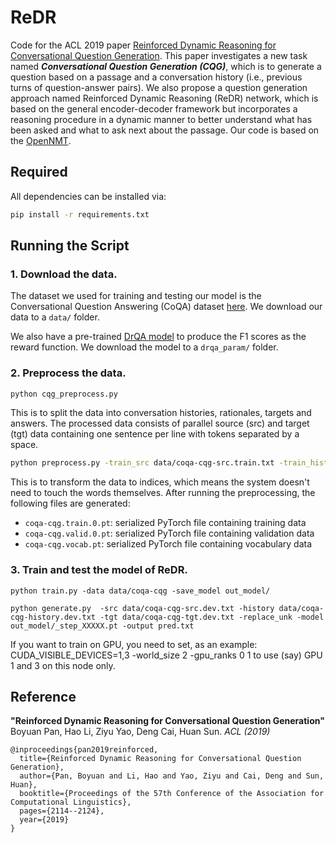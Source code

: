 # ReDR

Code for the ACL 2019 paper [Reinforced Dynamic Reasoning for Conversational Question Generation](https://www.aclweb.org/anthology/P19-1203). This paper investigates a new task named ***Conversational Question Generation (CQG)***, which is to generate a question based on a passage and a conversation history (i.e., previous turns of question-answer pairs). We also propose a question generation approach named Reinforced Dynamic Reasoning (ReDR) network, which is based on the general encoder-decoder framework but incorporates a reasoning procedure in a dynamic manner to better understand what has been asked and what to ask next about the passage. Our code is based on the [OpenNMT](https://github.com/OpenNMT/OpenNMT-py).

## Required

All dependencies can be installed via:

```bash
pip install -r requirements.txt
```

## Running the Script

### 1. Download the data.

The dataset we used for training and testing our model is the Conversational Question Answering (CoQA) dataset [here](https://stanfordnlp.github.io/coqa/). We download our data to a `data/` folder.

We also have a pre-trained [DrQA model](https://drive.google.com/drive/folders/1E_U7yKFHAzPKihhIOFg15y39Ac1ml6k_) to produce the F1 scores as the reward function. We download the model to a `drqa_param/` folder.

### 2. Preprocess the data.

```bash
python cqg_preprocess.py
```
This is to split the data into conversation histories, rationales, targets and answers. The processed data consists of parallel source (src) and target (tgt) data containing one sentence per line with tokens separated by a space.

```bash
python preprocess.py -train_src data/coqa-cqg-src.train.txt -train_history data/coqa-cqg-history.train.txt -train_ans data/coqa-cqg-ans.train.txt -train_tgt data/coqa-cqg-tgt.train.txt -valid_src data/coqa-cqg-src.dev.txt -valid_history data/coqa-cqg-history.dev.txt -valid_ans data/coqa-cqg-ans.dev.txt -valid_tgt data/coqa-cqg-tgt.dev.txt -save_data data/coqa-cqg --share_vocab --dynamic_dict  
```

This is to transform the data to indices, which means the system doesn't need to touch the words themselves. After running the preprocessing, the following files are generated:

* `coqa-cqg.train.0.pt`: serialized PyTorch file containing training data
* `coqa-cqg.valid.0.pt`: serialized PyTorch file containing validation data
* `coqa-cqg.vocab.pt`: serialized PyTorch file containing vocabulary data


### 3. Train and test the model of ReDR.
```
python train.py -data data/coqa-cqg -save_model out_model/
```
```
python generate.py  -src data/coqa-cqg-src.dev.txt -history data/coqa-cqg-history.dev.txt -tgt data/coqa-cqg-tgt.dev.txt -replace_unk -model out_model/_step_XXXXX.pt -output pred.txt
```

If you want to train on GPU, you need to set, as an example: CUDA_VISIBLE_DEVICES=1,3 -world_size 2 -gpu_ranks 0 1 to use (say) GPU 1 and 3 on this node only. 

## Reference

**"Reinforced Dynamic Reasoning for Conversational Question Generation"**
Boyuan Pan, Hao Li, Ziyu Yao, Deng Cai, Huan Sun. _ACL (2019)_ 

```
@inproceedings{pan2019reinforced,
  title={Reinforced Dynamic Reasoning for Conversational Question Generation},
  author={Pan, Boyuan and Li, Hao and Yao, Ziyu and Cai, Deng and Sun, Huan},
  booktitle={Proceedings of the 57th Conference of the Association for Computational Linguistics},
  pages={2114--2124},
  year={2019}
}
```
